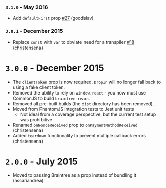 ### `3.1.0` - May 2016

- Add `defaultFirst` prop [#27](https://github.com/jeffcarp/braintree-react/pull/27) (goodslav)

### `3.0.1` - December 2015

- Replace `const` with `var` to obviate need for a transpiler [#18](https://github.com/jeffcarp/braintree-react/pull/18) (christensena)

# `3.0.0` - December 2015

- The `clientToken` prop is now required. `DropIn` will no longer fall back to using a fake client token.
- Removed the ability to rely on `window.react` - you now must use CommonJS to build `braintree-react`.
- Removed all pre-built builds (the `dist` directory has been removed).
- Moved from PhantomJS integration tests to Jest unit tests
  - Not ideal from a coverage perspective, but the current test setup was prohibitive
- Renamed `onNonceReceived` prop to `onPaymentMethodReceived` (christensena)
- Added `teardown` functionality to prevent multiple callback errors (christensena)

# `2.0.0` - July 2015

- Moved to passing Braintree as a prop instead of bundling it (ascariandrea)
